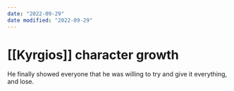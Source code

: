 ```yaml
---
date: "2022-09-29"
date modified: "2022-09-29"
---
```


# [[Kyrgios]] character growth
He finally showed everyone that he was willing to try and give it everything, and lose.
